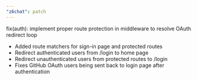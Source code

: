 ```yaml
---
"z6chat": patch
---
```


fix(auth): implement proper route protection in middleware to resolve OAuth redirect loop

- Added route matchers for sign-in page and protected routes
- Redirect authenticated users from /login to home page
- Redirect unauthenticated users from protected routes to /login
- Fixes GitHub OAuth users being sent back to login page after authentication
